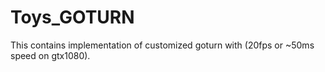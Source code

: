 # Toys_GOTURN
 This contains implementation of customized goturn with (20fps or ~50ms speed on gtx1080).
